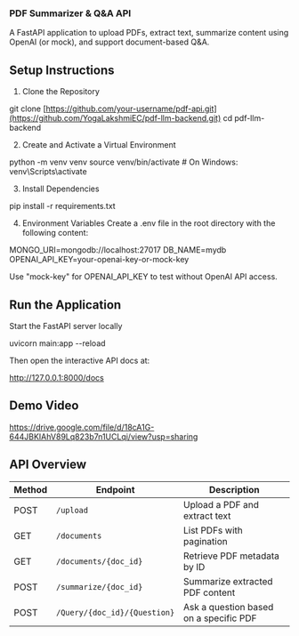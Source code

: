 ### PDF Summarizer & Q&A API

A FastAPI application to upload PDFs, extract text, summarize content using OpenAI (or mock), and support document-based Q&A.

## Setup Instructions

1. Clone the Repository

git clone [https://github.com/your-username/pdf-api.git](https://github.com/YogaLakshmiEC/pdf-llm-backend.git)
cd pdf-llm-backend


2. Create and Activate a Virtual Environment

python -m venv venv
source venv/bin/activate      # On Windows: venv\Scripts\activate

3. Install Dependencies

pip install -r requirements.txt

4. Environment Variables
Create a .env file in the root directory with the following content:

MONGO_URI=mongodb://localhost:27017
DB_NAME=mydb
OPENAI_API_KEY=your-openai-key-or-mock-key

Use "mock-key" for OPENAI_API_KEY to test without OpenAI API access.

## Run the Application

Start the FastAPI server locally

uvicorn main:app --reload

Then open the interactive API docs at:

http://127.0.0.1:8000/docs

## Demo Video

https://drive.google.com/file/d/18cA1G-644JBKIAhV89Lq823b7n1UCLqi/view?usp=sharing

## API Overview

| Method | Endpoint                     | Description                            |
| ------ | ---------------------------- | -------------------------------------- |
| POST   | `/upload`                    | Upload a PDF and extract text          |
| GET    | `/documents`                 | List PDFs with pagination              |
| GET    | `/documents/{doc_id}`        | Retrieve PDF metadata by ID            |
| POST   | `/summarize/{doc_id}`        | Summarize extracted PDF content        |
| POST   | `/Query/{doc_id}/{Question}` | Ask a question based on a specific PDF |
